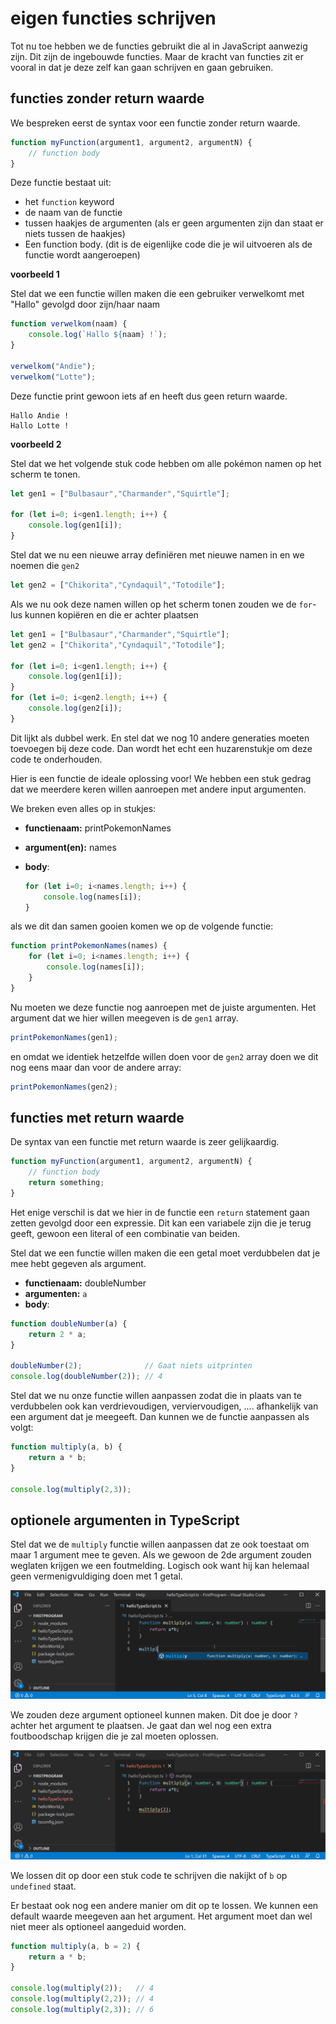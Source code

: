 # eigen functies schrijven

Tot nu toe hebben we de functies gebruikt die al in JavaScript aanwezig zijn. Dit zijn de ingebouwde functies. Maar de kracht van functies zit er vooral in dat je deze zelf kan gaan schrijven en gaan gebruiken.

## functies zonder return waarde

We bespreken eerst de syntax voor een functie zonder return waarde.

```js
function myFunction(argument1, argument2, argumentN) {
    // function body
}
```

Deze functie bestaat uit:

* het `function` keyword
* de naam van de functie
* tussen haakjes de argumenten (als er geen argumenten zijn dan staat er niets tussen de haakjes)
* Een function body. (dit is de eigenlijke code die je wil uitvoeren als de functie wordt aangeroepen)

**voorbeeld 1**

Stel dat we een functie willen maken die een gebruiker verwelkomt met "Hallo" gevolgd door zijn/haar naam

```js
function verwelkom(naam) {
    console.log(`Hallo ${naam} !`);
}

verwelkom("Andie");
verwelkom("Lotte");
```

Deze functie print gewoon iets af en heeft dus geen return waarde.

```
Hallo Andie !
Hallo Lotte !
```

**voorbeeld 2**

Stel dat we het volgende stuk code hebben om alle pokémon namen op het scherm te tonen.

```js
let gen1 = ["Bulbasaur","Charmander","Squirtle"];

for (let i=0; i<gen1.length; i++) {
    console.log(gen1[i]);
}
```

Stel dat we nu een nieuwe array definiëren met nieuwe namen in en we noemen die `gen2`

```js
let gen2 = ["Chikorita","Cyndaquil","Totodile"];
```

Als we nu ook deze namen willen op het scherm tonen zouden we de `for`-lus kunnen kopiëren en die er achter plaatsen

```js
let gen1 = ["Bulbasaur","Charmander","Squirtle"];
let gen2 = ["Chikorita","Cyndaquil","Totodile"];

for (let i=0; i<gen1.length; i++) {
    console.log(gen1[i]);
}
for (let i=0; i<gen2.length; i++) {
    console.log(gen2[i]);
}
```

Dit lijkt als dubbel werk. En stel dat we nog 10 andere generaties moeten toevoegen bij deze code. Dan wordt het echt een huzarenstukje om deze code te onderhouden.

Hier is een functie de ideale oplossing voor! We hebben een stuk gedrag dat we meerdere keren willen aanroepen met andere input argumenten.

We breken even alles op in stukjes:

* **functienaam:** printPokemonNames
* **argument(en):** names
*   **body**:

    ```js
    for (let i=0; i<names.length; i++) {
        console.log(names[i]);
    }
    ```

als we dit dan samen gooien komen we op de volgende functie:

```js
function printPokemonNames(names) {
    for (let i=0; i<names.length; i++) {
        console.log(names[i]);
    }
}
```

Nu moeten we deze functie nog aanroepen met de juiste argumenten. Het argument dat we hier willen meegeven is de `gen1` array.

```js
printPokemonNames(gen1);
```

en omdat we identiek hetzelfde willen doen voor de `gen2` array doen we dit nog eens maar dan voor de andere array:

```js
printPokemonNames(gen2);
```

## functies met return waarde

De syntax van een functie met return waarde is zeer gelijkaardig.

```js
function myFunction(argument1, argument2, argumentN) {
    // function body
    return something;
}
```

Het enige verschil is dat we hier in de functie een `return` statement gaan zetten gevolgd door een expressie. Dit kan een variabele zijn die je terug geeft, gewoon een literal of een combinatie van beiden.

Stel dat we een functie willen maken die een getal moet verdubbelen dat je mee hebt gegeven als argument.

* **functienaam:** doubleNumber
* **argumenten:** `a`
* **body**:

```js
function doubleNumber(a) {
    return 2 * a;
}

doubleNumber(2);              // Gaat niets uitprinten
console.log(doubleNumber(2)); // 4
```

Stel dat we nu onze functie willen aanpassen zodat die in plaats van te verdubbelen ook kan verdrievoudigen, verviervoudigen, .... afhankelijk van een argument dat je meegeeft. Dan kunnen we de functie aanpassen als volgt:

```js
function multiply(a, b) {
    return a * b;
}

console.log(multiply(2,3));
```

## optionele argumenten in TypeScript

Stel dat we de `multiply` functie willen aanpassen dat ze ook toestaat om maar 1 argument mee te geven. Als we gewoon de 2de argument zouden weglaten krijgen we een foutmelding. Logisch ook want hij kan helemaal geen vermenigvuldiging doen met 1 getal.

![](../../.gitbook/assets/optionalparams.gif)

We zouden deze argument optioneel kunnen maken. Dit doe je door `?` achter het argument te plaatsen. Je gaat dan wel nog een extra foutboodschap krijgen die je zal moeten oplossen.

![](../../.gitbook/assets/optionalparamsdefault.gif)

We lossen dit op door een stuk code te schrijven die nakijkt of `b` op `undefined` staat.

Er bestaat ook nog een andere manier om dit op te lossen. We kunnen een default waarde meegeven aan het argument. Het argument moet dan wel niet meer als optioneel aangeduid worden.

```js
function multiply(a, b = 2) {
    return a * b;
}

console.log(multiply(2));   // 4
console.log(multiply(2,2)); // 4
console.log(multiply(2,3)); // 6
```
